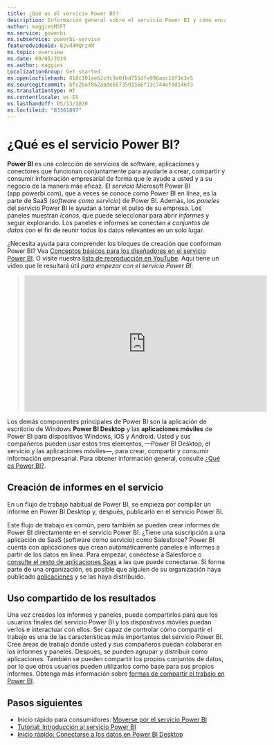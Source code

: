```yaml
---
title: ¿Qué es el servicio Power BI?
description: Información general sobre el servicio Power BI y cómo encaja con las demás partes de Power BI.
author: maggiesMSFT
ms.service: powerbi
ms.subservice: powerbi-service
featuredvideoid: B2vd4MQrz4M
ms.topic: overview
ms.date: 09/05/2019
ms.author: maggies
LocalizationGroup: Get started
ms.openlocfilehash: 818c101ae62c9c9a0fbd755dfa996aec10f3e3e5
ms.sourcegitcommit: bfc2baf862aade6873501566f13c744efdd146f3
ms.translationtype: HT
ms.contentlocale: es-ES
ms.lasthandoff: 05/13/2020
ms.locfileid: "83361897"
---
```

# <a name="what-is-the-power-bi-service"></a>¿Qué es el servicio Power BI?
**Power BI** es una colección de servicios de software, aplicaciones y conectores que funcionan conjuntamente para ayudarle a crear, compartir y consumir información empresarial de forma que le ayude a usted y a su negocio de la manera más eficaz. El *servicio* Microsoft Power BI (app.powerbi.com), que a veces se conoce como Power BI en línea, es la parte de SaaS (*software como servicio*) de Power BI. Además, los *paneles* del servicio Power BI le ayudan a tomar el pulso de su empresa. Los paneles muestran *iconos*, que puede seleccionar para abrir *informes* y seguir explorando. Los paneles e informes se conectan a *conjuntos de datos* con el fin de reunir todos los datos relevantes en un solo lugar. 

¿Necesita ayuda para comprender los bloques de creación que conforman Power BI? Vea [Conceptos básicos para los diseñadores en el servicio Power BI](service-basic-concepts.md). O visite nuestra [lista de reproducción en YouTube](https://www.youtube.com/playlist?list=PL1N57mwBHtN0JFoKSR0n-tBkUJHeMP2cP). Aquí tiene un vídeo que le resultará útil *para empezar con el servicio Power BI*:

> 
> <iframe width="560" height="315" src="https://www.youtube.com/embed/B2vd4MQrz4M" frameborder="0" allowfullscreen></iframe>
> 

Los demás componentes principales de Power BI son la aplicación de escritorio de Windows **Power BI Desktop** y las **aplicaciones móviles** de Power BI para dispositivos Windows, iOS y Android. Usted y sus compañeros pueden usar estos tres elementos, &mdash;Power BI Desktop, el servicio y las aplicaciones móviles&mdash;, para crear, compartir y consumir información empresarial. Para obtener información general, consulte [¿Qué es Power BI?](power-bi-overview.md).

## <a name="creating-reports-in-the-service"></a>Creación de informes en el servicio
En un flujo de trabajo habitual de Power BI, se empieza por compilar un informe en Power BI Desktop y, después, publicarlo en el servicio Power BI.  

Este flujo de trabajo es común, pero también se pueden crear informes de Power BI directamente en el servicio Power BI. ¿Tiene una suscripción a una aplicación de SaaS (software como servicio) como Salesforce? Power BI cuenta con aplicaciones que crean automáticamente paneles e informes a partir de los datos en línea. Para empezar, conéctese a Salesforce o [consulte el resto de aplicaciones Saas](../connect-data/service-get-data.md) a las que puede conectarse. Si forma parte de una organización, es posible que alguien de su organización haya publicado [aplicaciones](../collaborate-share/service-create-distribute-apps.md) y se las haya distribuido.

## <a name="sharing-your-findings"></a>Uso compartido de los resultados 

Una vez creados los informes y paneles, puede compartirlos para que los usuarios finales del servicio Power BI y los dispositivos móviles puedan verlos e interactuar con ellos. Ser capaz de controlar cómo compartir el trabajo es una de las características más importantes del servicio Power BI. Cree áreas de trabajo donde usted y sus compañeros puedan colaborar en los informes y paneles. Después, se pueden agrupar y distribuir como aplicaciones. También se pueden compartir los propios conjuntos de datos, por lo que otros usuarios pueden utilizarlos como base para sus propios informes. Obtenga más información sobre [formas de compartir el trabajo en Power BI](../collaborate-share/service-how-to-collaborate-distribute-dashboards-reports.md).

## <a name="next-steps"></a>Pasos siguientes
- Inicio rápido para consumidores: [Moverse por el servicio Power BI](../consumer/end-user-experience.md)   
- [Tutorial: Introducción al servicio Power BI](service-get-started.md)
- [Inicio rápido: Conectarse a los datos en Power BI Desktop](../connect-data/desktop-quickstart-connect-to-data.md)
